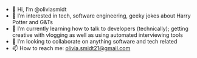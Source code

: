 - 👋 Hi, I’m @oliviasmidt
- 👀 I’m interested in tech, software engineering, geeky jokes about Harry Potter and G&Ts
- 🌱 I’m currently learning how to talk to developers (technically); getting creative with vlogging as well as using automated interviewing tools
- 💞️ I’m looking to collaborate on anything software and tech related
- 📫 How to reach me: olivia.smidt21@gmail.com

<!---
oliviasmidt/oliviasmidt is a ✨ special ✨ repository because its `README.md` (this file) appears on your GitHub profile.
You can click the Preview link to take a look at your changes.
--->
